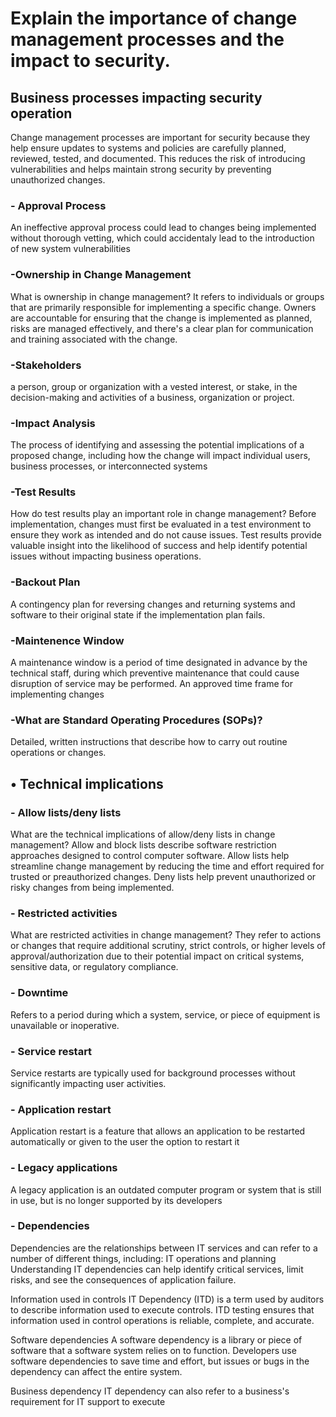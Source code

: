 # Explain the importance of change management processes and the impact to security.
## Business processes impacting security operation

Change management processes are important for security because they help ensure updates to systems and policies are carefully planned, reviewed, tested, and documented. This reduces the risk of introducing vulnerabilities and helps maintain strong security by preventing unauthorized changes.

### - Approval Process
An ineffective approval process could lead to changes being implemented without thorough vetting, which could accidentaly lead to the introduction of new system vulnerabilities

### -Ownership in Change Management
What is ownership in change management?
It refers to individuals or groups that are primarily responsible for implementing a specific change. Owners are accountable for ensuring that the change is implemented as planned, risks are managed effectively, and there's a clear plan for communication and training associated with the change.

### -Stakeholders
 a person, group or organization with a vested interest, or stake, in the decision-making and activities of a business, organization or project.

### -Impact Analysis
 The process of identifying and assessing the potential implications of a proposed change, including how the change will impact individual users, business processes, or interconnected systems
 
### -Test Results
How do test results play an important role in change management?
Before implementation, changes must first be evaluated in a test environment to ensure they work as intended and do not cause issues. Test results provide valuable insight into the likelihood of success and help identify potential issues without impacting business operations.

### -Backout Plan
A contingency plan for reversing changes and returning systems and software to their original state if the implementation plan fails.

### -Maintenence Window
A maintenance window is a period of time designated in advance by the technical staff, during which preventive maintenance that could cause disruption of service may be performed.
An approved time frame for implementing changes

### -What are Standard Operating Procedures (SOPs)?
Detailed, written instructions that describe how to carry out routine operations or changes. 

## • Technical implications

### - Allow lists/deny lists
What are the technical implications of allow/deny lists in change management?
Allow and block lists describe software restriction approaches designed to control computer software. Allow lists help streamline change management by reducing the time and effort required for trusted or preauthorized changes. Deny lists help prevent unauthorized or risky changes from being implemented.

### - Restricted activities
What are restricted activities in change management?
They refer to actions or changes that require additional scrutiny, strict controls, or higher levels of approval/authorization due to their potential impact on critical systems, sensitive data, or regulatory compliance.

### - Downtime
Refers to a period during which a system, service, or piece of equipment is unavailable or inoperative.

### - Service restart
Service restarts are typically used for background processes without significantly impacting user activities.

### - Application restart
Application restart is a feature that allows an application to be restarted automatically or given to the user the option to restart it

### - Legacy applications
A legacy application is an outdated computer program or system that is still in use, but is no longer supported by its developers

### - Dependencies
Dependencies are the relationships between IT services and can refer to a number of different things, including:
IT operations and planning
Understanding IT dependencies can help identify critical services, limit risks, and see the consequences of application failure. 
 
Information used in controls
IT Dependency (ITD) is a term used by auditors to describe information used to execute controls. ITD testing ensures that information used in control operations is reliable, complete, and accurate. 

Software dependencies
A software dependency is a library or piece of software that a software system relies on to function. Developers use software dependencies to save time and effort, but issues or bugs in the dependency can affect the entire system. 
 
Business dependency
IT dependency can also refer to a business's requirement for IT support to execute



